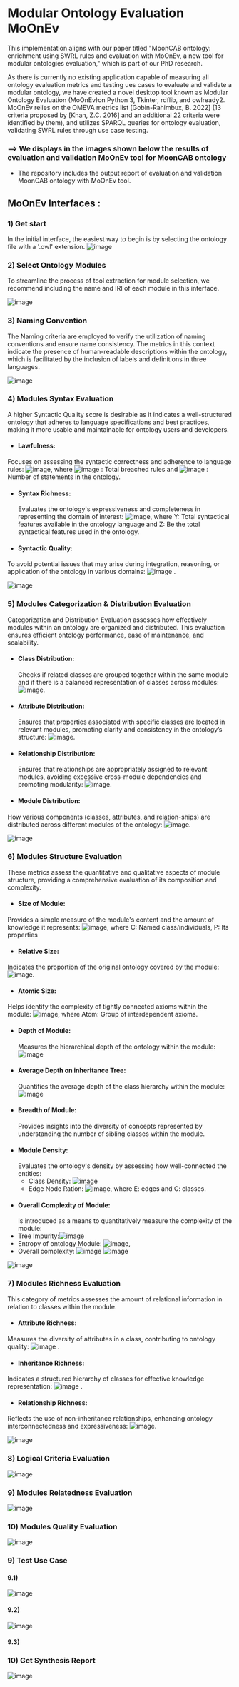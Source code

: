 # Modular Ontology Evaluation MoOnEv

This implementation aligns with our paper titled "MoonCAB ontology: enrichment using SWRL rules and evaluation with MoOnEv, a new tool for modular ontologies evaluation," which is part of our PhD research.

As there is currently no existing application capable of measuring all ontology evaluation metrics and testing ues cases to evaluate and validate a modular ontology, we have created a novel desktop tool known as Modular Ontology Evaluation (MoOnEv)on Python 3, Tkinter, rdflib, and owlready2. MoOnEv relies on the OMEVA metrics list [Gobin-Rahimbux, B. 2022] (13 criteria proposed by [Khan, Z.C. 2016] and an additional 22 criteria were identified by them), and utilizes SPARQL queries for ontology evaluation, validating SWRL rules through use case testing.

  ### ==> We displays in the images shown below the results of evaluation and validation MoOnEv tool for MoonCAB ontology
- The repository includes the output report of evaluation and validation MoonCAB ontology with MoOnEv tool.
## MoOnEv Interfaces :
### 1) Get start
In the initial interface, the easiest way to begin is by selecting the ontology file with a '.owl' extension.
![image](https://github.com/nourelhoudahamoudaa/Mo-On-Ev/assets/48714413/6030e097-2bc7-48dc-a064-cd4e8c7e2b2f)

### 2) Select Ontology Modules
To streamline the process of tool extraction for module selection, we recommend including the name and IRI of each module in this interface.

![image](https://github.com/nourelhoudahamoudaa/Mo-On-Ev/assets/48714413/4cb42400-60f4-4b24-a2f5-4fb1615beaf6)



### 3) Naming Convention
  The Naming criteria are employed to verify the utilization of naming conventions and ensure name consistency. The metrics in this context indicate the presence of human-readable descriptions within the ontology, which is facilitated by the inclusion of labels and definitions in three languages.
  
![image](https://github.com/nourelhoudahamoudaa/Mo-On-Ev/assets/48714413/e1a7ea92-1525-4b75-b918-db4a729d0068)



### 4) Modules Syntax Evaluation
A higher Syntactic Quality score is desirable as it indicates a well-structured ontology that adheres to language specifications and best practices, making it more usable and maintainable for ontology users and developers.

- #### Lawfulness:
Focuses on assessing the syntactic correctness and adherence to language rules:  ![image](https://github.com/nourelhoudahamoudaa/Mo-On-Ev/assets/48714413/98185127-841c-4487-b823-c615e6cd0aff), where ![image](https://github.com/nourelhoudahamoudaa/Mo-On-Ev/assets/48714413/1a8b5f24-27ef-4a57-b668-368e776ce178)
: Total breached rules and ![image](https://github.com/nourelhoudahamoudaa/Mo-On-Ev/assets/48714413/5ef40f63-05ea-43ed-a1ee-f9fe2e0b1cfd)
: Number of statements in the ontology.
- #### Syntax Richness:
   Evaluates the ontology's expressiveness and completeness in representing the domain of interest:  ![image](https://github.com/nourelhoudahamoudaa/Mo-On-Ev/assets/48714413/359743fb-3e5a-450d-a375-79098a1d7d34), where Y: Total syntactical features available in the ontology language and Z: Be the total syntactical features used in the ontology.
- #### Syntactic Quality:
To avoid potential issues that may arise during integration, reasoning, or application of the ontology in various domains: ![image](https://github.com/nourelhoudahamoudaa/Mo-On-Ev/assets/48714413/fa80ed45-3340-4697-94db-7262bfca48ca) .



![image](https://github.com/nourelhoudahamoudaa/Mo-On-Ev/assets/48714413/15cd9cd9-3ae5-4f0f-948f-a65d4f006b71)


### 5) Modules Categorization & Distribution Evaluation
Categorization and Distribution Evaluation assesses how effectively modules within an ontology are organized and distributed. This evaluation ensures efficient ontology performance, ease of maintenance, and scalability.

- #### Class Distribution:
  Checks if related classes are grouped together within the same module and if there is a balanced representation of classes across modules: ![image](https://github.com/nourelhoudahamoudaa/Mo-On-Ev/assets/48714413/f2758198-7f3f-4003-93cd-0bcffc51319d).
- #### Attribute Distribution:
  Ensures that properties associated with specific classes are located in relevant modules, promoting clarity and consistency in the ontology’s structure: ![image](https://github.com/nourelhoudahamoudaa/Mo-On-Ev/assets/48714413/84880013-1597-4262-9735-fcea348147c3).
- #### Relationship Distribution:
  Ensures that relationships are appropriately assigned to relevant modules, avoiding excessive cross-module dependencies and promoting modularity: ![image](https://github.com/nourelhoudahamoudaa/Mo-On-Ev/assets/48714413/b65481ca-df8d-4496-b805-3c1277e06bac).
- #### Module Distribution:
 How various components (classes, attributes, and relation-ships) are distributed across different modules of the ontology: ![image](https://github.com/nourelhoudahamoudaa/Mo-On-Ev/assets/48714413/0ee83176-738d-4f71-b1b8-142ea5aa0fb3).

![image](https://github.com/nourelhoudahamoudaa/Mo-On-Ev/assets/48714413/19203589-5bef-4a00-b122-f92ebe8a15c3)


### 6) Modules Structure Evaluation
These metrics assess the quantitative and qualitative aspects of module structure, providing a comprehensive evaluation of its composition and complexity.
 
- #### Size of Module:
Provides a simple measure of the module's content and the amount of knowledge it represents: ![image](https://github.com/nourelhoudahamoudaa/Mo-On-Ev/assets/48714413/14cd02b0-477a-41b9-8a61-18a31299b5c9), where C: Named class/individuals, P: Its properties 
- #### Relative Size:
Indicates the proportion of the original ontology covered by the module: ![image](https://github.com/nourelhoudahamoudaa/Mo-On-Ev/assets/48714413/a53957b1-2ca7-4d82-8b60-0cc369d7e696).  
- #### Atomic Size:
Helps identify the complexity of tightly connected axioms within the module: ![image](https://github.com/nourelhoudahamoudaa/Mo-On-Ev/assets/48714413/7a67ec6c-01eb-4ca2-956d-c81deec86007), where Atom: Group of interdependent axioms.   
- #### Depth of Module:
  Measures the hierarchical depth of the ontology within the module: ![image](https://github.com/nourelhoudahamoudaa/Mo-On-Ev/assets/48714413/d78bd00d-1b4f-45d8-80ae-7d8c782e33d2)
- #### Average Depth on inheritance Tree:
  Quantifies the average depth of the class hierarchy within the module:  ![image](https://github.com/nourelhoudahamoudaa/Mo-On-Ev/assets/48714413/63dca925-c041-4fbf-952d-fb529d3a610b)
- #### Breadth of Module:
  Provides insights into the diversity of concepts represented by understanding the number of sibling classes within the module.
- #### Module Density:
  Evaluates the ontology's density by assessing how well-connected the entities:
  - Class Density: ![image](https://github.com/nourelhoudahamoudaa/Mo-On-Ev/assets/48714413/0b04badb-8bd7-45d0-8129-d35ce215fcee)
  - Edge Node Ration: ![image](https://github.com/nourelhoudahamoudaa/Mo-On-Ev/assets/48714413/20b9ffda-d358-4970-8c66-4541245ad862), where E: edges and C: classes.
- #### Overall Complexity of Module:
  Is introduced as a means to quantitatively measure the complexity of the module:
 - Tree Impurity:![image](https://github.com/nourelhoudahamoudaa/Mo-On-Ev/assets/48714413/8790e4f9-cc54-4931-b784-4c662f933d93)
 - Entropy of ontology Module:  ![image](https://github.com/nourelhoudahamoudaa/Mo-On-Ev/assets/48714413/ebb564c5-4ffe-45e0-a618-419d3427b5b6),
 - Overall complexity: ![image](https://github.com/nourelhoudahamoudaa/Mo-On-Ev/assets/48714413/e4059d01-3500-4e2c-b2e1-b0c3d4653c8a)
![image](https://github.com/nourelhoudahamoudaa/Mo-On-Ev/assets/48714413/be37af64-6310-4f3c-bd50-7b6c0cce2e2d)


![image](https://github.com/nourelhoudahamoudaa/Mo-On-Ev/assets/48714413/6e33f314-dcd1-4050-86fa-3e07f6963198)


### 7) Modules Richness Evaluation
This category of metrics assesses the amount of relational information in relation to classes within the module.
- #### Attribute Richness:
Measures the diversity of attributes in a class, contributing to ontology quality: ![image](https://github.com/nourelhoudahamoudaa/Mo-On-Ev/assets/48714413/e1cd57f5-4342-4e0f-806a-54004de08069) .
- #### Inheritance Richness:
Indicates a structured hierarchy of classes for effective knowledge representation: ![image](https://github.com/nourelhoudahamoudaa/Mo-On-Ev/assets/48714413/c001ab5c-52ce-4159-ac6f-4f3a3d510d97) .
- #### Relationship Richness:
Reflects the use of non-inheritance relationships, enhancing ontology interconnectedness and expressiveness: ![image](https://github.com/nourelhoudahamoudaa/Mo-On-Ev/assets/48714413/b693e15a-dab8-41d3-988e-8130fc4c2873).


![image](https://github.com/nourelhoudahamoudaa/Mo-On-Ev/assets/48714413/f8e66ee5-e897-45e1-9fb0-b455c49c72cc)


### 8) Logical Criteria Evaluation
![image](https://github.com/nourelhoudahamoudaa/Mo-On-Ev/assets/48714413/41a9777c-b379-4b15-8eb6-3ab1b2efb667)


### 9) Modules Relatedness Evaluation
![image](https://github.com/nourelhoudahamoudaa/Mo-On-Ev/assets/48714413/d65a2131-82af-4925-8476-be2a13380ad7)


### 10) Modules Quality Evaluation
![image](https://github.com/nourelhoudahamoudaa/Mo-On-Ev/assets/48714413/bf7de737-b4d3-4997-877c-71d931c6e8c0)


### 9) Test Use Case
#### 9.1)
![image](https://github.com/nourelhoudahamoudaa/Mo-On-Ev/assets/48714413/46d83b30-7716-492d-82f9-d6f0bdd8c801)

#### 9.2)
![image](https://github.com/nourelhoudahamoudaa/Mo-On-Ev/assets/48714413/1cce83bc-3655-4d0d-8a29-31d2b1f66f7e)

#### 9.3)

### 10) Get Synthesis Report

![image](https://github.com/nourelhoudahamoudaa/Mo-On-Ev/assets/48714413/02adc6a1-bb39-402b-b44b-1da31dd19696)


